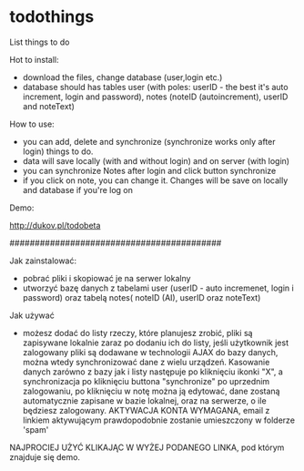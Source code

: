 # todothings
List things to do

Hot to install:
- download the files, change database (user,login etc.)
- database should has tables user (with poles: userID - the best it's auto increment, login and password), notes (noteID (autoincrement), userID and noteText)

How to use:
- you can add, delete and synchronize (synchronize works only after login) things to do.
- data will save locally (with and without login) and on server (with login)
- you can synchronize Notes after login and click button synchronize
- if you click on note, you can change it. Changes will be save on locally and database if you're log on

Demo:

http://dukov.pl/todobeta

##########################################

Jak zainstalować:
- pobrać pliki i skopiować je na serwer lokalny
- utworzyć bazę danych z tabelami user (userID - auto incremenet, login i password) oraz tabelą notes( noteID (AI), userID oraz noteText)

Jak używać
- możesz dodać do listy rzeczy, które planujesz zrobić, pliki są zapisywane lokalnie zaraz po dodaniu ich do listy, jeśli użytkownik jest zalogowany pliki są dodawane w technologii AJAX do bazy danych, można wtedy synchronizować dane z wielu urządzeń. Kasowanie danych zarówno z bazy jak i listy następuje po kliknięciu ikonki "X", a synchronizacja po kliknięciu buttona "synchronize" po uprzednim zalogowaniu, po kliknięciu w notę można ją edytować, dane zostaną automatycznie zapisane w bazie lokalnej, oraz na serwerze, o ile będziesz zalogowany.
AKTYWACJA KONTA WYMAGANA, email z linkiem aktywującym prawdopodobnie zostanie umieszczony w folderze 'spam'

NAJPROCIEJ UŻYĆ KLIKAJĄC W WYŻEJ PODANEGO LINKA, pod którym znajduje się demo.
